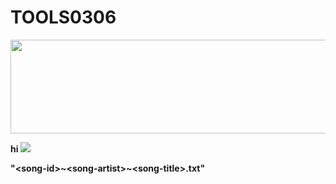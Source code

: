 # TOOLS0306

<img src="http://s5304.pcdn.co/guides/wp-content/uploads/cache/2017/12/Holiday_Song_Lyrics/2789392564.jpg" width="800" height="150"/>  

**hi**
![](http://s5304.pcdn.co/guides/wp-content/uploads/cache/2017/12/Holiday_Song_Lyrics/2789392564.jpg)

**"<song-id\>\~<song-artist\>\~<song-title\>.txt"**
